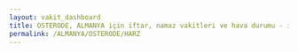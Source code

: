 ```yaml
---
layout: vakit_dashboard
title: OSTERODE, ALMANYA için iftar, namaz vakitleri ve hava durumu - ilçe/eyalet seç
permalink: /ALMANYA/OSTERODE/HARZ
---
```


<script type="text/javascript">
  var GLOBAL_COUNTRY = 'ALMANYA';
  var GLOBAL_CITY = 'OSTERODE';
  var GLOBAL_STATE = 'HARZ';
  var lat = 72;
  var lon = 21;
</script>
